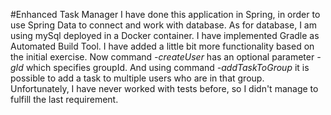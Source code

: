 #Enhanced Task Manager
I have done this application in Spring, in order to use Spring Data to connect and work with database.
As for database, I am using mySql deployed in a Docker container.
I have implemented Gradle as Automated Build Tool.
I have added a little bit more functionality based on the initial exercise. Now command <i>-createUser</i> has an optional parameter <i>-gId</i> which specifies groupId. And using command <i>-addTaskToGroup</i> it is possible to add a task to multiple users who are in that group.
Unfortunately, I have never worked with tests before, so I didn't manage to fulfill the last requirement.